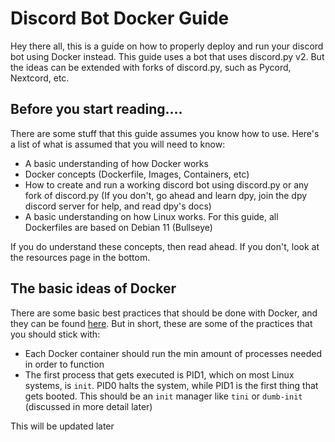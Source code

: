 # Discord Bot Docker Guide

Hey there all, this is a guide on how to properly deploy and run your discord bot using Docker instead. This guide uses a bot that uses discord.py v2. But the ideas can be extended with forks of discord.py, such as Pycord, Nextcord, etc. 

## Before you start reading....

There are some stuff that this guide assumes you know how to use. Here's a list of what is assumed that you will need to know: 

- A basic understanding of how Docker works
- Docker concepts (Dockerfile, Images, Containers, etc)
- How to create and run a working discord bot using discord.py or any fork of discord.py (If you don't, go ahead and learn dpy, join the dpy discord server for help, and read dpy's docs)
- A basic understanding on how Linux works. For this guide, all Dockerfiles are based on Debian 11 (Bullseye)

If you do understand these concepts, then read ahead. If you don't, look at the resources page in the bottom.

## The basic ideas of Docker

There are some basic best practices that should be done with Docker, and they can be found [here](https://docs.docker.com/develop/develop-images/dockerfile_best-practices/). But in short, these are some of the practices that you should stick with:

- Each Docker container should run the min amount of processes needed in order to function
- The first process that gets executed is PID1, which on most Linux systems, is `init`. PID0 halts the system, while PID1 is the first thing that gets booted. This should be an `init` manager like `tini` or `dumb-init` (discussed in more detail later)

This will be updated later
